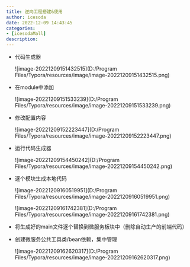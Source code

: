 ```yaml
---
title: 逆向工程搭建&使用
author: icesoda
date: 2022-12-09 14:43:45
categories:
- [icesodaMall]
description:
---
```


- 代码生成器

  ![image-20221209151432515](D:/Program Files/Typora/resources/image/image-20221209151432515.png)

- 在module中添加

  ![image-20221209151533239](D:/Program Files/Typora/resources/image/image-20221209151533239.png)

- 修改配置内容

  ![image-20221209152223447](D:/Program Files/Typora/resources/image/image-20221209152223447.png)

- 运行代码生成器

  ![image-20221209154450242](D:/Program Files/Typora/resources/image/image-20221209154450242.png)

- 逐个模块生成本地代码

  ![image-20221209160519951](D:/Program Files/Typora/resources/image/image-20221209160519951.png)

  ![image-20221209161742381](D:/Program Files/Typora/resources/image/image-20221209161742381.png)

- 将生成好的main文件逐个替换到微服务板块中（删除自动生产的前端代码）

- 创建微服务公共工具类/bean依赖，集中管理

  ![image-20221209162620317](D:/Program Files/Typora/resources/image/image-20221209162620317.png)